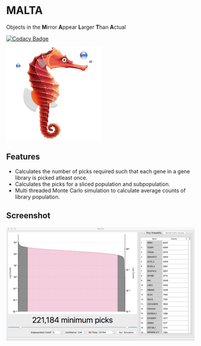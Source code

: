 # MALTA

Objects in the **M**irror **A**ppear **L**arger **T**han **A**ctual

[![Codacy Badge](https://api.codacy.com/project/badge/Grade/283a51c7852e43b4a536e32aa32cf16d)](https://www.codacy.com/app/emptyewer/MALTA?utm_source=github.com&amp;utm_medium=referral&amp;utm_content=emptyewer/MALTA&amp;utm_campaign=Badge_Grade)

![alt text](malta.png "")


## Features

* Calculates the number of picks required such that each gene in a gene library is picked atleast once.
* Calculates the picks for a sliced population and subpopulation.
* Multi threaded Monte Carlo simulation to calculate average counts of library population.

## Screenshot

![alt text](screenshot.png "")
